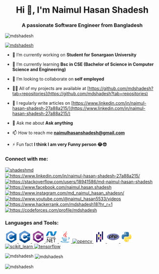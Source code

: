 <h1 align="center">Hi 👋, I'm Naimul Hasan Shadesh</h1>
<h3 align="center">A passionate Software Engineer from Bangladesh</h3>

<p align="left"> <img src="https://komarev.com/ghpvc/?username=mdshadesh&label=Profile%20views&color=0e75b6&style=flat" alt="mdshadesh" /> </p>

<p align="left"> <a href="https://github.com/ryo-ma/github-profile-trophy"><img src="https://github-profile-trophy.vercel.app/?username=mdshadesh" alt="mdshadesh" /></a> </p>

- 🔭 I’m currently working on **Student for Sonargaon University**

- 🌱 I’m currently learning **Bsc in CSE (Bachelor of Science in Computer Science and Engineering)**

- 👯 I’m looking to collaborate on **self employed**

- 👨‍💻 All of my projects are available at [https://github.com/mdshadesh?tab=repositories](https://github.com/mdshadesh?tab=repositories)

- 📝 I regularly write articles on [https://www.linkedin.com/in/naimul-hasan-shadesh-27a88a215/](https://www.linkedin.com/in/naimul-hasan-shadesh-27a88a215/)

- 💬 Ask me about **Ask anything**

- 📫 How to reach me **naimulhasanshadesh@gmail.com**

- ⚡ Fun fact **I think I am very Funny person 😂😎**

<h3 align="left">Connect with me:</h3>
<p align="left">
<a href="https://twitter.com/shadeshmd" target="blank"><img align="center" src="https://raw.githubusercontent.com/rahuldkjain/github-profile-readme-generator/master/src/images/icons/Social/twitter.svg" alt="shadeshmd" height="30" width="40" /></a>
<a href="https://linkedin.com/in/https://www.linkedin.com/in/naimul-hasan-shadesh-27a88a215/" target="blank"><img align="center" src="https://raw.githubusercontent.com/rahuldkjain/github-profile-readme-generator/master/src/images/icons/Social/linked-in-alt.svg" alt="https://www.linkedin.com/in/naimul-hasan-shadesh-27a88a215/" height="30" width="40" /></a>
<a href="https://stackoverflow.com/users/https://stackoverflow.com/users/18941586/md-naimul-hasan-shadesh" target="blank"><img align="center" src="https://raw.githubusercontent.com/rahuldkjain/github-profile-readme-generator/master/src/images/icons/Social/stack-overflow.svg" alt="https://stackoverflow.com/users/18941586/md-naimul-hasan-shadesh" height="30" width="40" /></a>
<a href="https://fb.com/https://www.facebook.com/naimul.hasan.shadesh" target="blank"><img align="center" src="https://raw.githubusercontent.com/rahuldkjain/github-profile-readme-generator/master/src/images/icons/Social/facebook.svg" alt="https://www.facebook.com/naimul.hasan.shadesh" height="30" width="40" /></a>
<a href="https://instagram.com/https://www.instagram.com/md_naimul_hasan_shadesn/" target="blank"><img align="center" src="https://raw.githubusercontent.com/rahuldkjain/github-profile-readme-generator/master/src/images/icons/Social/instagram.svg" alt="https://www.instagram.com/md_naimul_hasan_shadesn/" height="30" width="40" /></a>
<a href="https://www.youtube.com/c/https://www.youtube.com/@naimul_hasan5533/videos" target="blank"><img align="center" src="https://raw.githubusercontent.com/rahuldkjain/github-profile-readme-generator/master/src/images/icons/Social/youtube.svg" alt="https://www.youtube.com/@naimul_hasan5533/videos" height="30" width="40" /></a>
<a href="https://www.hackerrank.com/https://www.hackerrank.com/mdshadesh18?hr_r=1" target="blank"><img align="center" src="https://raw.githubusercontent.com/rahuldkjain/github-profile-readme-generator/master/src/images/icons/Social/hackerrank.svg" alt="https://www.hackerrank.com/mdshadesh18?hr_r=1" height="30" width="40" /></a>
<a href="https://codeforces.com/profile/https://codeforces.com/profile/mdshadesh" target="blank"><img align="center" src="https://raw.githubusercontent.com/rahuldkjain/github-profile-readme-generator/master/src/images/icons/Social/codeforces.svg" alt="https://codeforces.com/profile/mdshadesh" height="30" width="40" /></a>
</p>

<h3 align="left">Languages and Tools:</h3>
<p align="left"> <a href="https://www.cprogramming.com/" target="_blank" rel="noreferrer"> <img src="https://raw.githubusercontent.com/devicons/devicon/master/icons/c/c-original.svg" alt="c" width="40" height="40"/> </a> <a href="https://www.w3schools.com/cpp/" target="_blank" rel="noreferrer"> <img src="https://raw.githubusercontent.com/devicons/devicon/master/icons/cplusplus/cplusplus-original.svg" alt="cplusplus" width="40" height="40"/> </a> <a href="https://www.w3schools.com/cs/" target="_blank" rel="noreferrer"> <img src="https://raw.githubusercontent.com/devicons/devicon/master/icons/csharp/csharp-original.svg" alt="csharp" width="40" height="40"/> </a> <a href="https://dotnet.microsoft.com/" target="_blank" rel="noreferrer"> <img src="https://raw.githubusercontent.com/devicons/devicon/master/icons/dot-net/dot-net-original-wordmark.svg" alt="dotnet" width="40" height="40"/> </a> <a href="https://www.java.com" target="_blank" rel="noreferrer"> <img src="https://raw.githubusercontent.com/devicons/devicon/master/icons/java/java-original.svg" alt="java" width="40" height="40"/> </a> <a href="https://opencv.org/" target="_blank" rel="noreferrer"> <img src="https://www.vectorlogo.zone/logos/opencv/opencv-icon.svg" alt="opencv" width="40" height="40"/> </a> <a href="https://pandas.pydata.org/" target="_blank" rel="noreferrer"> <img src="https://raw.githubusercontent.com/devicons/devicon/2ae2a900d2f041da66e950e4d48052658d850630/icons/pandas/pandas-original.svg" alt="pandas" width="40" height="40"/> </a> <a href="https://www.php.net" target="_blank" rel="noreferrer"> <img src="https://raw.githubusercontent.com/devicons/devicon/master/icons/php/php-original.svg" alt="php" width="40" height="40"/> </a> <a href="https://www.python.org" target="_blank" rel="noreferrer"> <img src="https://raw.githubusercontent.com/devicons/devicon/master/icons/python/python-original.svg" alt="python" width="40" height="40"/> </a> <a href="https://scikit-learn.org/" target="_blank" rel="noreferrer"> <img src="https://upload.wikimedia.org/wikipedia/commons/0/05/Scikit_learn_logo_small.svg" alt="scikit_learn" width="40" height="40"/> </a> <a href="https://www.tensorflow.org" target="_blank" rel="noreferrer"> <img src="https://www.vectorlogo.zone/logos/tensorflow/tensorflow-icon.svg" alt="tensorflow" width="40" height="40"/> </a> </p>

<p><img align="left" src="https://github-readme-stats.vercel.app/api/top-langs?username=mdshadesh&show_icons=true&locale=en&layout=compact" alt="mdshadesh" /></p>

<p>&nbsp;<img align="center" src="https://github-readme-stats.vercel.app/api?username=mdshadesh&show_icons=true&locale=en" alt="mdshadesh" /></p>

<p><img align="center" src="https://github-readme-streak-stats.herokuapp.com/?user=mdshadesh&" alt="mdshadesh" /></p>
